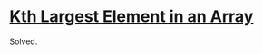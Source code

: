 # [Kth Largest Element in an Array](https://leetcode.com/problems/kth-largest-element-in-an-array/)
Solved.